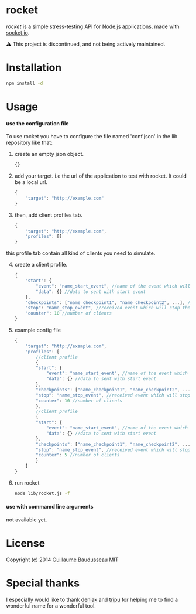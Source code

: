 
# rocket

*rocket* is a simple stress-testing API for [Node.js](http://nodejs.org/) applications, made with [socket.io](https://github.com/Automattic/socket.io).

:warning: This project is discontinued, and not being actively maintained.  

# Installation

```bash
npm install -d
```

# Usage

#### use the configuration file
To use rocket you have to configure the file named 'conf.json' in the lib repository like that:

1. create an empty json object.

	```javascript
	{}
	```

2. add your target. i.e the url of the application to test with rocket. It could be a local url.

	```javascript
	{
		"target": "http://example.com"
	}
	```

3. then, add client profiles tab.

	```javascript
	{
		"target": "http://example.com",
		"profiles": []
	}
	```

this profile tab contain all kind of clients you need to simulate.

4. create a client profile.

	```javascript
	{
		"start": {
			"event": "name_start_event", //name of the event which will start the application
			"data": {} //data to sent with start event
		},
		"checkpoints": ["name_checkpoint1", "name_checkpoint2", ...], //checkpoints event received by the server side
		"stop": "name_stop_event", //received event which will stop the client
		"counter": 10 //number of clients
	}
	```

5. example config file

	```javascript
	{
		"target": "http://example.com",
		"profiles": [
			//client profile
			{
			"start": {
				"event": "name_start_event", //name of the event which will start the application
				"data": {} //data to sent with start event
			},
			"checkpoints": ["name_checkpoint1", "name_checkpoint2", ...], //checkpoints event received by the server side
			"stop": "name_stop_event", //received event which will stop the client
			"counter": 10 //number of clients
			},
			//client profile
			{
			"start": {
				"event": "name_start_event", //name of the event which will start the application
				"data": {} //data to sent with start event
			},
			"checkpoints": ["name_checkpoint1", "name_checkpoint2", ...], //checkpoints event received by the server side
			"stop": "name_stop_event", //received event which will stop the client
			"counter": 5 //number of clients
			}
		]
	}
	```

6. run rocket

	```bash
	node lib/rocket.js -f
	```

#### use with commamd line arguments
not available yet.

# License

Copyright (c) 2014 [Guillaume Baudusseau](https://github.com/guibbs)
MIT

# Special thanks

I especially would like to thank [deniak](https://github.com/deniak) and [tripu](https://github.com/tripu) for helping me to find a wonderful name for a wonderful tool.

